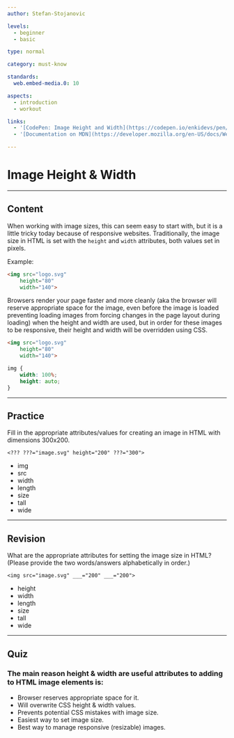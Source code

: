 ```yaml
---
author: Stefan-Stojanovic

levels:
  - beginner
  - basic

type: normal

category: must-know

standards:
  web.embed-media.0: 10

aspects:
  - introduction
  - workout

links:
  - '[CodePen: Image Height and Width](https://codepen.io/enkidevs/pen/GBRLYE){code}'
  - '[Documentation on MDN](https://developer.mozilla.org/en-US/docs/Web/HTML/Element/img){documentation}'

---
```

# Image Height & Width
---
## Content

When working with image sizes, this can seem easy to start with, but it is a little tricky today because of responsive websites. Traditionally, the image size in HTML is set with the `height` and `width` attributes, both values set in pixels.

Example:
```html
<img src="logo.svg"
    height="80"
    width="140">
```

Browsers render your page faster and more cleanly (aka the browser will reserve appropriate space for the image, even before the image is loaded preventing loading images from forcing changes in the page layout during loading) when the height and width are used, but in order for these images to be responsive, their height and width will be overridden using CSS.

```html
<img src="logo.svg"
    height="80"
    width="140">
```

```css
img {
    width: 100%;
    height: auto;
}
```

---
## Practice

Fill in the appropriate attributes/values for creating an image in HTML with dimensions 300x200.

`<??? ???="image.svg" height="200" ???="300">`

* img
* src
* width
* length
* size
* tall
* wide

---
## Revision

What are the appropriate attributes for setting the image size in HTML? (Please provide the two words/answers alphabetically in order.)

`<img src="image.svg" ___="200" ___="200">`

* height
* width
* length
* size
* tall
* wide

---
## Quiz

### The main reason height & width are useful attributes to adding to HTML image elements is:

* Browser reserves appropriate space for it.
* Will overwrite CSS height & width values.
* Prevents potential CSS mistakes with image size.
* Easiest way to set image size.
* Best way to manage responsive (resizable) images.
